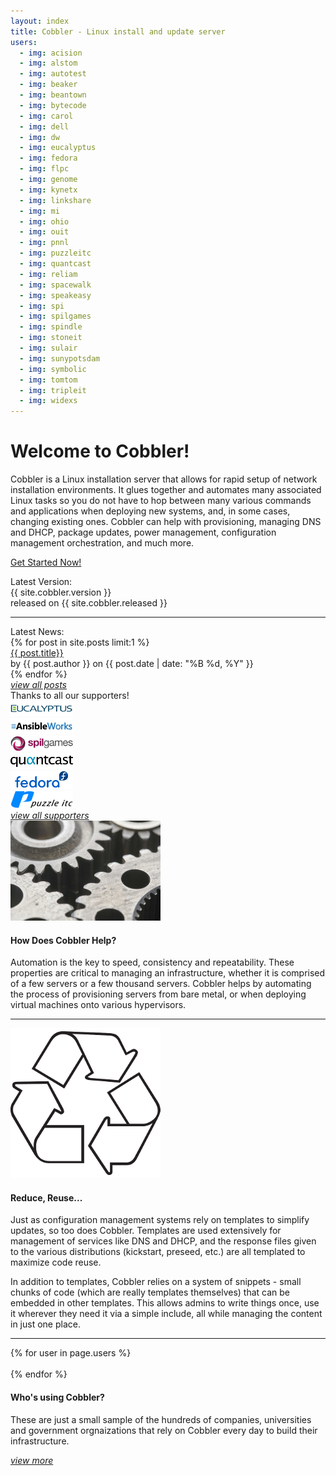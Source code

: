 ```yaml
---
layout: index
title: Cobbler - Linux install and update server
users:
  - img: acision
  - img: alstom
  - img: autotest
  - img: beaker
  - img: beantown
  - img: bytecode
  - img: carol
  - img: dell
  - img: dw
  - img: eucalyptus
  - img: fedora
  - img: flpc
  - img: genome
  - img: kynetx
  - img: linkshare
  - img: mi
  - img: ohio
  - img: ouit
  - img: pnnl
  - img: puzzleitc
  - img: quantcast
  - img: reliam
  - img: spacewalk
  - img: speakeasy
  - img: spi
  - img: spilgames
  - img: spindle
  - img: stoneit
  - img: sulair
  - img: sunypotsdam
  - img: symbolic
  - img: tomtom
  - img: tripleit
  - img: widexs
---
```

<script>
$('document').ready(function() {
  $('.carousel').carousel({ interval: 2500 });
});
</script>

<div id="hero" class="hero-unit">
 <div class="container">
  <div class="row-fluid">
   <div class="span9">
    <h1>Welcome to Cobbler!</h1>
    <p class="mainblurb">Cobbler is a Linux installation server that allows for rapid setup of network installation environments. It glues together and automates many associated Linux tasks so you do not have to hop between many various commands and applications when deploying new systems, and, in some cases, changing existing ones. Cobbler can help with provisioning, managing DNS and DHCP, package updates, power management, configuration management orchestration, and much more.</p>
    <p><a href="/quickstart/" class="btn btn-info btn-large">Get Started Now!</a></p>
   </div>
   <div class="span3">
    <div class="row well heroblurb posts">
     <div class="header">Latest Version:</div>
     <div class="version">{{ site.cobbler.version }}</div>
     <div class="release">released on {{ site.cobbler.released }}</div>
     <div><hr /></div>
     <div class="header latestnews">Latest News:</div>
{% for post in site.posts limit:1 %}
     <div class="post">
      <div class="title"><a href="{{ post.url}}">{{ post.title}}</a></div>
      <div class="author">by {{ post.author }} on {{ post.date | date: "%B %d, %Y" }}</div>
      <!-- <div class="content">{{post.summary}}</div> -->
     </div>
{% endfor %}
     <div class="viewall"><a href="/blog/"><i class="icon-double-angle-right"> view all posts</i></a></div>
    </div>
    <div class="row well heroblurb">
     <div class="header supporters">Thanks to all our supporters!</div>
     <div class="row-fluid supporter">
      <div class="span6"><a href="http://www.eucalyptus.com/"><img src="/images/supporters/eucalyptus.png" /></a></div>
      <div class="span6"><a href="http://www.ansibleworks.com/"><img src="/images/supporters/ansible.png" /></a></div>
     </div>
     <div class="row-fluid supporter">
      <div class="span6"><a href="http://spil.com/cobbler"><img src="/images/supporters/spilgames.png" /></a></div>
      <div class="span6"><a href="http://www.quantcast.com/"><img src="/images/supporters/quantcast.png" /></a></div>
     </div>
     <div class="row-fluid supporter">
      <div class="span6"><a href="http://www.fedoraproject.org/"><img src="/images/supporters/fedora.png" /></a></div>
      <div class="span6"><a href="http://www.puzzle.ch/"><img src="/images/supporters/puzzleitc.png" /></a></div>
     </div>
     <div class="viewall"><a href="/supporters.html"><i class="icon-double-angle-right"> view all supporters</i></a></div>
    </div>
   </div>
  </div>
 </div>
</div>

<div class="row-fluid">
 <div class="span2 offset2">
  <div><img src="/images/gears.jpg" class="img-polaroid" alt="gears" /></div>
 </div>
 <div class="span6">
  <h4>How Does Cobbler Help?</h4>
  <p>Automation is the key to speed, consistency and repeatability. These properties are critical to managing an infrastructure, whether it is comprised of a few servers or a few thousand servers. Cobbler helps by automating the process of provisioning servers from bare metal, or when deploying virtual machines onto various hypervisors.</p>
 </div>
</div>

<div class="row-fluid row-divider">
 <div class="span10 offset1">
  <hr />
 </div>
</div>

<div class="row-fluid">
 <div class="span2 offset2">
  <div><img src="/images/recycle.png" class="img-polaroid" alt="recycle" /></div>
 </div>
 <div class="span6">
  <h4>Reduce, Reuse...</h4>
  <p>Just as configuration management systems rely on templates to simplify updates, so too does Cobbler. Templates are used extensively for management of services like DNS and DHCP, and the response files given to the various distributions (kickstart, preseed, etc.) are all templated to maximize code reuse.</p>
  <p>In addition to templates, Cobbler relies on a system of snippets - small chunks of code (which are really templates themselves) that can be embedded in other templates. This allows admins to write things once, use it wherever they need it via a simple include, all while managing the content in just one place.</p>
 </div>
</div>

<div class="row-fluid row-divider">
 <div class="span10 offset1">
  <hr />
 </div>
</div>

<div class="row-fluid">
 <div class="span2 offset2">
  <div id="myCarousel" class="carousel slide" data-interval="2000">
   <div class="carousel-inner">
{% for user in page.users %}
    <div class="item">
     <div><img class="carousel-img" src="/images/who/{{ user.img }}_logo_sm.png" alt="" /></div>
    </div>
{% endfor %}
   </div>
  </div>
 </div>
 <div class="span6">
  <h4>Who's using Cobbler?</h4>
  <p>These are just a small sample of the hundreds of companies, universities and government orgnaizations that rely on Cobbler every day to build their infrastructure.</p>
  <div class="viewall"><a href="/users.html"><i class="icon-double-angle-right"> view more</i></a></div>
 </div>
</div>

